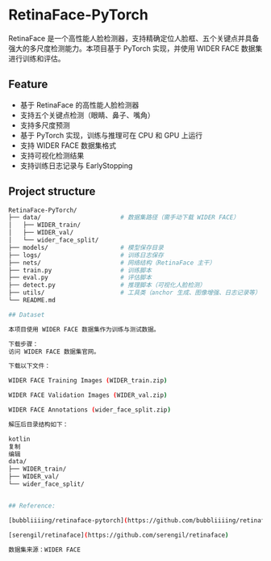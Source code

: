# RetinaFace-PyTorch

RetinaFace 是一个高性能人脸检测器，支持精确定位人脸框、五个关键点并具备强大的多尺度检测能力。本项目基于 PyTorch 实现，并使用 WIDER FACE 数据集进行训练和评估。

## Feature

- 基于 RetinaFace 的高性能人脸检测器
- 支持五个关键点检测（眼睛、鼻子、嘴角）
- 支持多尺度预测
- 基于 PyTorch 实现，训练与推理可在 CPU 和 GPU 上运行
- 支持 WIDER FACE 数据集格式
- 支持可视化检测结果
- 支持训练日志记录与 EarlyStopping

## Project structure

```bash
RetinaFace-PyTorch/
├── data/                      # 数据集路径（需手动下载 WIDER FACE）
│   ├── WIDER_train/
│   ├── WIDER_val/
│   └── wider_face_split/
├── models/                    # 模型保存目录
├── logs/                      # 训练日志保存
├── nets/                      # 网络结构（RetinaFace 主干）
├── train.py                   # 训练脚本
├── eval.py                    # 评估脚本
├── detect.py                  # 推理脚本（可视化人脸检测）
├── utils/                     # 工具类（anchor 生成、图像增强、日志记录等）
└── README.md

## Dataset

本项目使用 WIDER FACE 数据集作为训练与测试数据。

下载步骤：
访问 WIDER FACE 数据集官网。

下载以下文件：

WIDER FACE Training Images (WIDER_train.zip)

WIDER FACE Validation Images (WIDER_val.zip)

WIDER FACE Annotations (wider_face_split.zip)

解压后目录结构如下：

kotlin
复制
编辑
data/
├── WIDER_train/
├── WIDER_val/
└── wider_face_split/


## Reference:

[bubbliiiing/retinaface-pytorch](https://github.com/bubbliiiing/retinaface-pytorch)

[serengil/retinaface](https://github.com/serengil/retinaface)

数据集来源：WIDER FACE
